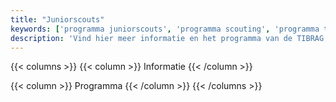 ```yaml
---
title: "Juniorscouts"
keywords: ['programma juniorscouts', 'programma scouting', 'programma tibrag']
description: 'Vind hier meer informatie en het programma van de TIBRAG juniorscouts.'
---
```



{{< columns >}}
{{< column >}}
Informatie
{{< /column >}}

{{< column >}}
Programma
{{< /column >}}
{{< /columns >}}
